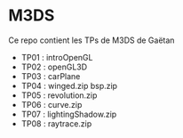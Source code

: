 # M3DS

Ce repo contient les TPs de M3DS de Gaëtan

 - TP01 : introOpenGL
 - TP02 : openGL3D
 - TP03 : carPlane
 - TP04 : winged.zip bsp.zip
 - TP05 : revolution.zip
 - TP06 : curve.zip
 - TP07 : lightingShadow.zip
 - TP08 : raytrace.zip
